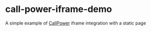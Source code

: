 # call-power-iframe-demo

A simple example of [CallPower](http://github.com/spacedogXYZ/call-power) iframe integration with a static page